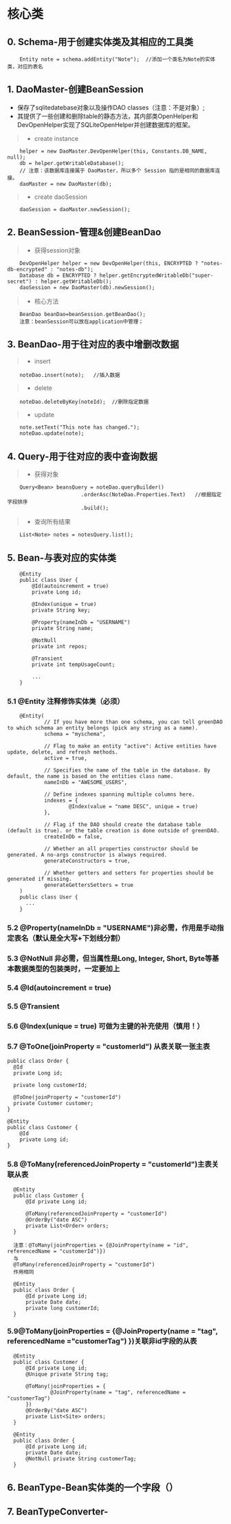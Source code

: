 # 核心类
## 0. Schema-用于创建实体类及其相应的工具类

        Entity note = schema.addEntity("Note");  //添加一个类名为Note的实体类，对应的表名
        
## 1. DaoMaster-创建BeanSession
* 保存了sqlitedatebase对象以及操作DAO classes（注意：不是对象）;
* 其提供了一些创建和删除table的静态方法，其内部类OpenHelper和DevOpenHelper实现了SQLiteOpenHelper并创建数据库的框架。        
>* create instance        
        
        helper = new DaoMaster.DevOpenHelper(this, Constants.DB_NAME, null);
        db = helper.getWritableDatabase();
        // 注意：该数据库连接属于 DaoMaster，所以多个 Session 指的是相同的数据库连接。
        daoMaster = new DaoMaster(db);
               
>* create daoSession

        daoSession = daoMaster.newSession();

## 2. BeanSession-管理&创建BeanDao
        
>* 获得session对象
        
        DevOpenHelper helper = new DevOpenHelper(this, ENCRYPTED ? "notes-db-encrypted" : "notes-db");
        Database db = ENCRYPTED ? helper.getEncryptedWritableDb("super-secret") : helper.getWritableDb();
        daoSession = new DaoMaster(db).newSession();
        
>*  核心方法

        BeanDao beanDao=beanSession.getBeanDao();
        注意：beanSession可以放在application中管理；
## 3. BeanDao-用于往对应的表中增删改数据
>* insert
        
        noteDao.insert(note);   //插入数据
>* delete

        noteDao.deleteByKey(noteId);  //删除指定数据
>* update
        
        note.setText("This note has changed.");
        noteDao.update(note);
## 4. Query<Bean>-用于往对应的表中查询数据
>* 获得对象

        Query<Bean> beansQuery = noteDao.queryBuilder()
                            .orderAsc(NoteDao.Properties.Text)   //根据指定字段排序
                            .build();
>* 查询所有结果

        List<Note> notes = notesQuery.list();
## 5. Bean-与表对应的实体类
        
        @Entity
        public class User {
            @Id(autoincrement = true)
            private Long id;
            
            @Index(unique = true)
            private String key;
         
            @Property(nameInDb = "USERNAME")
            private String name;
         
            @NotNull
            private int repos;
         
            @Transient
            private int tempUsageCount;
         
            ...
        }
### 5.1 @Entity 注释修饰实体类（必须）
        
        @Entity(
                // If you have more than one schema, you can tell greenDAO to which schema an entity belongs (pick any string as a name).
                schema = "myschema",
                
                // Flag to make an entity "active": Active entities have update, delete, and refresh methods.
                active = true,
                
                // Specifies the name of the table in the database. By default, the name is based on the entities class name.
                nameInDb = "AWESOME_USERS",
                
                // Define indexes spanning multiple columns here.
                indexes = {
                        @Index(value = "name DESC", unique = true)
                },
                
                // Flag if the DAO should create the database table (default is true). or the table creation is done outside of greenDAO.
                createInDb = false,
         
                // Whether an all properties constructor should be generated. A no-args constructor is always required.
                generateConstructors = true,
         
                // Whether getters and setters for properties should be generated if missing.
                generateGettersSetters = true
        )
        public class User {
          ...
        }

### 5.2 @Property(nameInDb = "USERNAME")非必需，作用是手动指定表名（默认是全大写+下划线分割）

### 5.3 @NotNull 非必需，但当属性是Long, Integer, Short, Byte等基本数据类型的包装类时，一定要加上


### 5.4 @Id(autoincrement = true)

### 5.5 @Transient

### 5.6 @Index(unique = true)  可做为主键的补充使用（慎用！）

### 5.7 @ToOne(joinProperty = "customerId") 从表关联一张主表

	public class Order {    
	  @Id 
	  private Long id;   
	
	  private long customerId;  
	
	  @ToOne(joinProperty = "customerId")  
	  private Customer customer;
	}
	
	@Entity
	public class Customer {    
	    @Id 
	    private Long id;
	}
### 5.8 @ToMany(referencedJoinProperty = "customerId")主表关联从表

	  @Entity
	  public class Customer {
	      @Id private Long id;
	
	      @ToMany(referencedJoinProperty = "customerId")
	      @OrderBy("date ASC")
	      private List<Order> orders;
	  }
		
	  注意：@ToMany(joinProperties = {@JoinProperty(name = "id", referencedName = "customerId")})	
	  与
      @ToMany(referencedJoinProperty = "customerId")
	  作用相同

	  @Entity
	  public class Order {
	      @Id private Long id;
	      private Date date;
	      private long customerId;
	  }

###  5.9@ToMany(joinProperties = {@JoinProperty(name = "tag", referencedName ="customerTag")	})关联非id字段的从表

	  @Entity
	  public class Customer {
	      @Id private Long id;
	      @Unique private String tag;
	
	      @ToMany(joinProperties = {
	              @JoinProperty(name = "tag", referencedName = "customerTag")
	      })
	      @OrderBy("date ASC")
	      private List<Site> orders;
	  }

	  @Entity
	  public class Order {
	      @Id private Long id;
	      private Date date;
	      @NotNull private String customerTag;
	  }


## 6. BeanType-Bean实体类的一个字段（）

## 7. BeanTypeConverter-



        